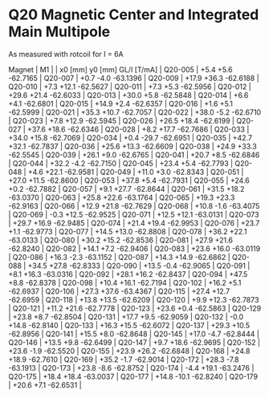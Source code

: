 Q20 Magnetic Center and Integrated Main Multipole
=================================================

As measured with rotcoil for I =   6A

Magnet  |             M1               |
        | x0 [mm]  y0 [mm] GL/I [T/mA] |
Q20-005 |    +5.4     +5.6   -62.7165  |
Q20-007 |    +0.7     -4.0   -63.1396  |
Q20-009 |   +17.9    +36.3   -62.6188  |
Q20-010 |    +7.3    +12.1   -62.5627  |
Q20-011 |    +7.3     +5.3   -62.5956  |
Q20-012 |   +29.6    +21.4   -62.6033  |
Q20-013 |   +30.0     +5.8   -62.5848  |
Q20-014 |    +6.6     +4.1   -62.6801  |
Q20-015 |   +14.9     +2.4   -62.6357  |
Q20-016 |    +1.6     +5.1   -62.5999  |
Q20-021 |   +35.3    +10.7   -62.7057  |
Q20-022 |   +38.0     -5.2   -62.6710  |
Q20-023 |    +7.8    +12.9   -62.5945  |
Q20-026 |   +26.5    +18.4   -62.6199  |
Q20-027 |   +37.6    +18.6   -62.6346  |
Q20-028 |    +8.2    +17.7   -62.7686  |
Q20-033 |   +34.0    +15.8   -62.7069  |
Q20-034 |    +0.4    -29.7   -62.6951  |
Q20-035 |   +42.7    +32.1   -62.7837  |
Q20-036 |   +25.6    +13.3   -62.6609  |
Q20-038 |   +24.9    +33.3   -62.5545  |
Q20-039 |   +26.1     +9.0   -62.6765  |
Q20-041 |   +20.7     +8.5   -62.6846  |
Q20-044 |   +32.2     -4.2   -62.7150  |
Q20-045 |   +23.4     +5.4   -62.7793  |
Q20-048 |    +4.6    +22.1   -62.9581  |
Q20-049 |   +11.0     +3.0   -62.8343  |
Q20-051 |   +27.0    +11.5   -62.8600  |
Q20-053 |   +37.8     +5.4   -62.7931  |
Q20-055 |   +24.6     +0.2   -62.7882  |
Q20-057 |    +9.1    +27.7   -62.8644  |
Q20-061 |   +31.5    +18.2   -63.0370  |
Q20-063 |   +25.8    +22.6   -63.1764  |
Q20-065 |   +19.3    +23.3   -62.9163  |
Q20-066 |   +12.9    +21.8   -62.7629  |
Q20-068 |   +10.8     -1.6   -63.4075  |
Q20-069 |    -0.3    +12.5   -62.9525  |
Q20-071 |   +12.5    +12.1   -63.0131  |
Q20-073 |   +29.7    +16.9   -62.9485  |
Q20-074 |   +21.4    +19.4   -62.9953  |
Q20-076 |   +23.7     +1.1   -62.9773  |
Q20-077 |   +14.5    +13.0   -62.8808  |
Q20-078 |   +36.2    +22.1   -63.0133  |
Q20-080 |   +30.2    +15.2   -62.8536  |
Q20-081 |   +27.9    +21.6   -62.8240  |
Q20-082 |   +14.1     +7.2   -62.9406  |
Q20-083 |   +23.6    +16.0   -63.0119  |
Q20-086 |   +16.3     -2.3   -63.1152  |
Q20-087 |   +14.3    +14.9   -62.6862  |
Q20-088 |   +34.5    +27.8   -62.8333  |
Q20-090 |   +13.5     -0.4   -62.9065  |
Q20-091 |    +8.1    +16.3   -63.0316  |
Q20-092 |   +28.1    +16.2   -62.8437  |
Q20-094 |   +47.5     +8.8   -62.8378  |
Q20-098 |   +10.4    +16.1   -62.7194  |
Q20-102 |   +16.2     +5.1   -62.6937  |
Q20-106 |   +27.3    +37.6   -63.4367  |
Q20-115 |   +27.4    +12.7   -62.6959  |
Q20-118 |   +13.8    +13.5   -62.6209  |
Q20-120 |    +9.9    +12.3   -62.7873  |
Q20-121 |   +11.2    +21.6   -62.7778  |
Q20-123 |   +23.6     +0.4   -62.5863  |
Q20-129 |   +23.8     +8.7   -62.8504  |
Q20-131 |   +17.7     +9.5   -62.9059  |
Q20-132 |    -0.0    +14.8   -62.8140  |
Q20-133 |   +16.3    +15.5   -62.6072  |
Q20-137 |   +29.3    +10.5   -62.8956  |
Q20-141 |   +15.5     +8.0   -62.8648  |
Q20-145 |   +17.0     -4.7   -62.8444  |
Q20-146 |   +13.5     +9.8   -62.6499  |
Q20-147 |    +9.7    +18.6   -62.9695  |
Q20-152 |   +23.6     -1.9   -62.5520  |
Q20-155 |   +23.9    +26.2   -62.6848  |
Q20-168 |   +24.8    +18.9   -62.7610  |
Q20-169 |   +35.2     -1.7   -62.9014  |
Q20-172 |   +28.3     -7.8   -63.1913  |
Q20-173 |   +23.8     -8.6   -62.8752  |
Q20-174 |    -4.4    +19.1   -63.2476  |
Q20-175 |   +18.4    +18.4   -63.0037  |
Q20-177 |   +14.8    -10.1   -62.8240  |
Q20-179 |   +20.6     +7.1   -62.6531  |
